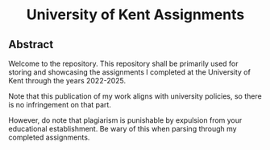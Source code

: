 <div align=center>
  <h1>University of Kent Assignments</h1>
</div>

## Abstract

Welcome to the repository. This repository shall be primarily used for storing and showcasing the assignments I completed at the University of Kent through the years 2022-2025.

Note that this publication of my work aligns with university policies, so there is no infringement on that part.

However, do note that plagiarism is punishable by expulsion from your educational establishment. Be wary of this when parsing through my completed assignments. 